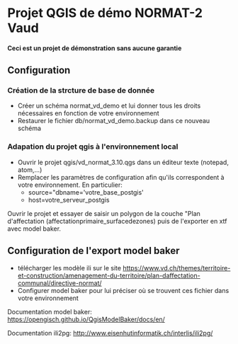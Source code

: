 # Projet QGIS de démo NORMAT-2 Vaud

#### Ceci est un projet de démonstration sans aucune garantie ####

## Configuration

### Création de la strcture de base de donnée

* Créer un schéma normat_vd_demo et lui donner tous les droits nécessaires en fonction de votre environnement
* Restaurer le fichier db/normat_vd_demo.backup dans ce nouveau schéma

### Adapation du projet qgis à l'environnement local

* Ouvrir le projet qgis/vd_normat_3.10.qgs dans un éditeur texte (notepad, atom,...)
* Remplacer les paramètres de configuration afin qu'ils correspondent à votre environnement. En particulier:
    * source="dbname='votre_base_postgis' 
    * host=votre_serveur_postgis 

Ouvrir le projet et essayer de saisir un polygon de la couche "Plan d'affectation (affectationprimaire_surfacedezones) puis de l'exporter en xtf avec model baker. 

## Configuration de l'export model baker

* télécharger les modèle ili sur le site https://www.vd.ch/themes/territoire-et-construction/amenagement-du-territoire/plan-daffectation-communal/directive-normat/
* Configurer model baker pour lui préciser où se trouvent ces fichier dans votre environnement

Documentation model baker: https://opengisch.github.io/QgisModelBaker/docs/en/

Documentation ili2pg: http://www.eisenhutinformatik.ch/interlis/ili2pg/



